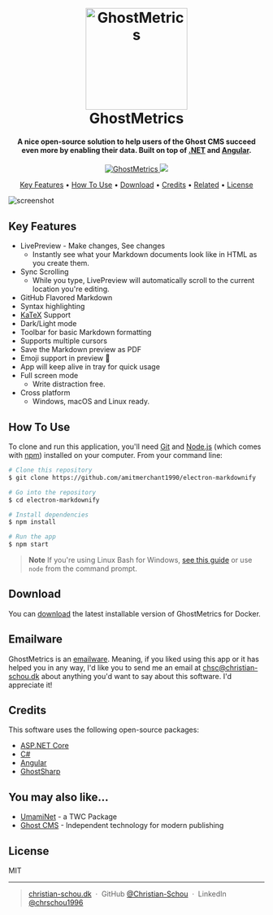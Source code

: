 <h1 align="center">
  <br>
  <a href="https://christian-schou.dk/ghostmetrics"><img src="https://github.com/Christian-Schou/GhostMetrics/blob/main/assets/img/ghostmetrics-github-logo.png" alt="GhostMetrics" width="200"></a>
  <br>
  GhostMetrics
  <br>
</h1>

<h4 align="center">A nice open-source solution to help users of the Ghost CMS succeed even more by enabling their data. Built on top of <a href="https://dotnet.microsoft.com/en-us/" target="_blank">.NET</a> and <a href="https://angular.io/">Angular</a>.</h4>

<p align="center">
  <a href="https://github.com/Christian-Schou/GhostMetrics/actions/workflows/build.yml">
    <img src="https://github.com/Christian-Schou/GhostMetrics/actions/workflows/build.yml/badge.svg?branch=main" alt="GhostMetrics">
  </a>
  <a href="https://opensource.org/licenses/MIT" target="_blank">
    <img src="https://img.shields.io/badge/License-MIT-green.svg">
  </a>
</p>

<p align="center">
  <a href="#key-features">Key Features</a> •
  <a href="#how-to-use">How To Use</a> •
  <a href="#download">Download</a> •
  <a href="#credits">Credits</a> •
  <a href="#related">Related</a> •
  <a href="#license">License</a>
</p>

![screenshot](https://raw.githubusercontent.com/amitmerchant1990/electron-markdownify/master/app/img/markdownify.gif)

## Key Features

* LivePreview - Make changes, See changes
  - Instantly see what your Markdown documents look like in HTML as you create them.
* Sync Scrolling
  - While you type, LivePreview will automatically scroll to the current location you're editing.
* GitHub Flavored Markdown  
* Syntax highlighting
* [KaTeX](https://khan.github.io/KaTeX/) Support
* Dark/Light mode
* Toolbar for basic Markdown formatting
* Supports multiple cursors
* Save the Markdown preview as PDF
* Emoji support in preview :tada:
* App will keep alive in tray for quick usage
* Full screen mode
  - Write distraction free.
* Cross platform
  - Windows, macOS and Linux ready.

## How To Use

To clone and run this application, you'll need [Git](https://git-scm.com) and [Node.js](https://nodejs.org/en/download/) (which comes with [npm](http://npmjs.com)) installed on your computer. From your command line:

```bash
# Clone this repository
$ git clone https://github.com/amitmerchant1990/electron-markdownify

# Go into the repository
$ cd electron-markdownify

# Install dependencies
$ npm install

# Run the app
$ npm start
```

> **Note**
> If you're using Linux Bash for Windows, [see this guide](https://www.howtogeek.com/261575/how-to-run-graphical-linux-desktop-applications-from-windows-10s-bash-shell/) or use `node` from the command prompt.


## Download

You can [download](https://github.com/) the latest installable version of GhostMetrics for Docker.

## Emailware

GhostMetrics is an [emailware](https://en.wiktionary.org/wiki/emailware). Meaning, if you liked using this app or it has helped you in any way, I'd like you to send me an email at <chsc@christian-schou.dk> about anything you'd want to say about this software. I'd appreciate it!

## Credits

This software uses the following open-source packages:

- [ASP.NET Core](https://github.com/dotnet/aspnetcore)
- [C#](https://dotnet.microsoft.com/en-us/languages/csharp)
- [Angular](https://angular.io/)
- [GhostSharp](https://github.com/grantwinney/GhostSharp)

## You may also like...

- [UmamiNet](https://github.com/amitmerchant1990/pomolectron) - a TWC Package
- [Ghost CMS](https://ghost.org/) - Independent technology for modern publishing

## License

MIT

---

> [christian-schou.dk](https://christian-schou.dk) &nbsp;&middot;&nbsp;
> GitHub [@Christian-Schou](https://github.com/Christian-Schou) &nbsp;&middot;&nbsp;
> LinkedIn [@chrschou1996](https://www.linkedin.com/in/chrschou1996/)

